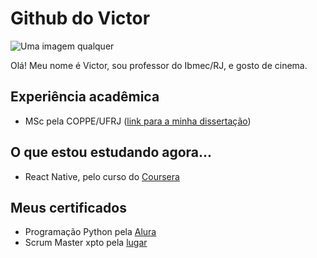 # Github do Victor

![Uma imagem qualquer](https://br.web.img2.acsta.net/newsv7/20/09/14/14/24/0712042.jpg)

Olá! Meu nome é Victor, sou professor do Ibmec/RJ, e gosto de cinema.

## Experiência acadêmica

* MSc pela COPPE/UFRJ ([link para a minha dissertação](https://www.cos.ufrj.br/uploadfile/publicacao/2857.pdf))

## O que estou estudando agora...

* React Native, pelo curso do [Coursera]()

## Meus certificados

* Programação Python pela [Alura]()
* Scrum Master xpto pela [lugar]()

<!--
**victorsilva-ibmec/victorsilva-ibmec** is a ✨ _special_ ✨ repository because its `README.md` (this file) appears on your GitHub profile.

Here are some ideas to get you started:

- 🔭 I’m currently working on ...
- 🌱 I’m currently learning ...
- 👯 I’m looking to collaborate on ...
- 🤔 I’m looking for help with ...
- 💬 Ask me about ...
- 📫 How to reach me: ...
- 😄 Pronouns: ...
- ⚡ Fun fact: ...
-->
